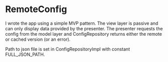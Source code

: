 # RemoteConfig
I wrote the app using a simple MVP pattern. The view layer is passive and can only display data provided by the presenter. The presenter requests the config from the model layer and ConfigRepository returns either the remote or cached version (or an error). 

Path to json file is set in ConfigRepositoryImpl with constant FULL_JSON_PATH.
